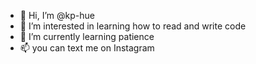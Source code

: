 - 👋 Hi, I’m @kp-hue
- 👀 I’m interested in learning how to read and write code
- 🌱 I’m currently learning patience
- 📫 you can text me on Instagram 

<!---
kp-hue/kp-hue is a ✨ special ✨ repository because its `README.md` (this file) appears on your GitHub profile.
You can click the Preview link to take a look at your changes.
--->
